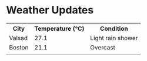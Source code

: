 # Weather Updates

<!-- WEATHER-UPDATE-START -->
<table><tr><th>City</th><th>Temperature (°C)</th><th>Condition</th></tr><tr><td>Valsad</td><td>27.1</td><td>Light rain shower</td></tr><tr><td>Boston</td><td>21.1</td><td>Overcast</td></tr><tr><td></td><td></td><td></td></tr></table>
<!-- WEATHER-UPDATE-END -->
